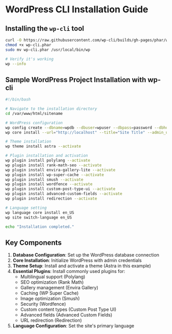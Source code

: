 # WordPress CLI Installation Guide

## Installing the `wp-cli` tool

```bash
curl -O https://raw.githubusercontent.com/wp-cli/builds/gh-pages/phar/wp-cli.phar
chmod +x wp-cli.phar
sudo mv wp-cli.phar /usr/local/bin/wp

# Verify it's working
wp --info
```

## Sample WordPress Project Installation with wp-cli

```bash
#!/bin/bash

# Navigate to the installation directory
cd /var/www/html/sitename

# WordPress configuration
wp config create --dbname=wpdb --dbuser=wpuser --dbpass=password --dbhost=localhost --locale=en_US --dbprefix=wp_
wp core install --url="http://localhost" --title="Site Title" --admin_user=admin --admin_password=admin123 --admin_email=admin@example.com

# Theme installation
wp theme install astra --activate

# Plugin installation and activation
wp plugin install polylang --activate
wp plugin install rank-math-seo --activate
wp plugin install envira-gallery-lite --activate
wp plugin install wp-super-cache --activate
wp plugin install smush --activate
wp plugin install wordfence --activate
wp plugin install custom-post-type-ui --activate
wp plugin install advanced-custom-fields --activate
wp plugin install redirection --activate

# Language setting
wp language core install en_US
wp site switch-language en_US

echo "Installation completed."
```

## Key Components

1. **Database Configuration**: Set up the WordPress database connection
2. **Core Installation**: Initialize WordPress with admin credentials
3. **Theme Setup**: Install and activate a theme (Astra in this example)
4. **Essential Plugins**: Install commonly used plugins for:
   - Multilingual support (Polylang)
   - SEO optimization (Rank Math)
   - Gallery management (Envira Gallery)
   - Caching (WP Super Cache)
   - Image optimization (Smush)
   - Security (Wordfence)
   - Custom content types (Custom Post Type UI)
   - Advanced fields (Advanced Custom Fields)
   - URL redirection (Redirection)
5. **Language Configuration**: Set the site's primary language
